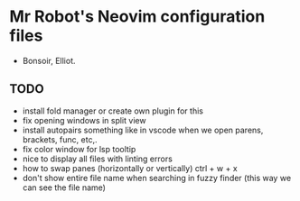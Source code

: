 # Mr Robot's Neovim configuration files

- Bonsoir, Elliot.

## TODO

- install fold manager or create own plugin for this
- fix opening windows in split view
- install autopairs something like in vscode when we open parens, brackets, func, etc,.
- fix color window for lsp tooltip
- nice to display all files with linting errors
- how to swap panes (horizontally or vertically) ctrl + w + x
- don't show entire file name when searching in fuzzy finder (this way we can see the file name)
